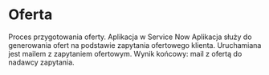 # Oferta
Proces przygotowania oferty. Aplikacja w Service Now
Aplikacja służy do generowania ofert na podstawie zapytania ofertowego klienta.
Uruchamiana jest mailem z zapytaniem ofertowym.
Wynik końcowy: mail z ofertą do nadawcy zapytania.
